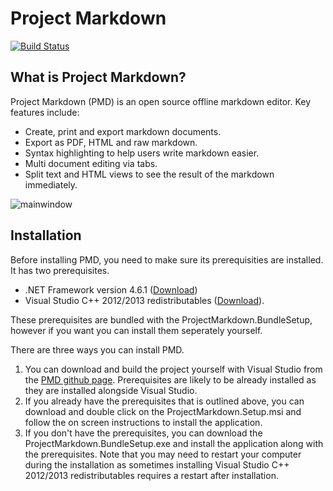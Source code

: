 # Project Markdown
[![Build Status](https://travis-ci.org/aykanatm/ProjectMarkdown.svg?branch=master)](https://travis-ci.org/aykanatm/ProjectMarkdown)

## What is Project Markdown?
Project Markdown (PMD) is an open source offline markdown editor.
Key features include:
* Create, print and export markdown documents.
* Export as PDF, HTML and raw markdown.
* Syntax highlighting to help users write markdown easier.
* Multi document editing via tabs.
* Split text and HTML views to see the result of the markdown immediately.

![mainwindow](https://user-images.githubusercontent.com/9140297/32141791-46549e5e-bc9a-11e7-9376-fd83a9a91866.png)

## Installation
Before installing PMD, you need to make sure its prerequisities are installed. It has two prerequisites.
* .NET Framework version 4.6.1 ([Download](https://www.microsoft.com/en-us/download/details.aspx?id=49982))
* Visual Studio C++ 2012/2013 redistributables ([Download](https://support.microsoft.com/en-us/help/2977003/the-latest-supported-visual-c-downloads)).

These prerequisites are bundled with the ProjectMarkdown.BundleSetup, however if you want you can install them seperately yourself.

There are three ways you can install PMD.
1. You can download and build the project yourself with Visual Studio from the [PMD github page](https://github.com/aykanatm/ProjectMarkdown). Prerequisites are likely to be already installed as they are installed alongside Visual Studio.
2. If you already have the prerequisites that is outlined above, you can download and double click on the ProjectMarkdown.Setup.msi and follow the on screen instructions to install the application.
3. If you don't have the prerequisites, you can download the ProjectMarkdown.BundleSetup.exe and install the application along with the prerequisites. Note that you may need to restart your computer during the installation as sometimes installing Visual Studio C++ 2012/2013 redistributables requires a restart after installation.
